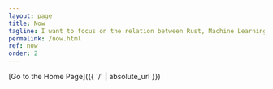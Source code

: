 ```yaml
---
layout: page
title: Now
tagline: I want to focus on the relation between Rust, Machine Learning(including Deeplearning) and Drug discovery.
permalink: /now.html
ref: now
order: 2
---
```


[Go to the Home Page]({{ '/' | absolute_url }})
